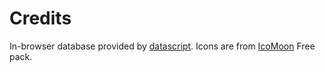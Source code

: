 # Credits

In-browser database provided by [datascript](https://github.com/tonsky/datascript). Icons are from [IcoMoon](https://icomoon.io/) Free pack.
